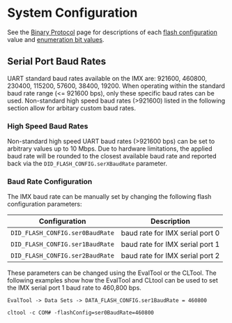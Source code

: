 # System Configuration

See the [Binary Protocol](../com-protocol/isb.md) page for descriptions of each [flash configuration](../../com-protocol/DID-descriptions/#did_flash_config) value and [enumeration bit values](../../com-protocol/DID-descriptions/#enumerations-and-defines).

## Serial Port Baud Rates

UART standard baud rates available on the IMX are: 921600, 460800, 230400, 115200, 57600, 38400, 19200.  When operating within the standard baud rate range (<= 921600 bps), only these specific baud rates can be used.  Non-standard high speed baud rates (>921600) listed in the following section allow for arbitary custom baud rates.

### High Speed Baud Rates

Non-standard high speed UART baud rates (>921600 bps) can be set to arbitrary values up to 10 Mbps.  Due to hardware limitations, the applied baud rate will be rounded to the closest available baud rate and reported back via the `DID_FLASH_CONFIG.serXBaudRate` parameter. 

### Baud Rate Configuration

The IMX baud rate can be manually set by changing the following flash configuration parameters:

| Configuration                   | Description                      |
| ------------------------------- | -------------------------------- |
| `DID_FLASH_CONFIG.ser0BaudRate` | baud rate for IMX serial port 0 |
| `DID_FLASH_CONFIG.ser1BaudRate` | baud rate for IMX serial port 1 |
| `DID_FLASH_CONFIG.ser2BaudRate` | baud rate for IMX serial port 2 |

These parameters can be changed using the EvalTool or the CLTool.  The following examples show how the EvalTool and CLtool can be used to set the IMX serial port 1 baud rate to 460,800 bps. 

`EvalTool -> Data Sets -> DATA_FLASH_CONFIG.ser1BaudRate = 460800`

```
cltool -c COM# -flashConfig=ser0BaudRate=460800
```

